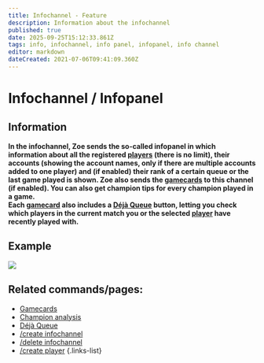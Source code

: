 ```yaml
---
title: Infochannel - Feature
description: Information about the infochannel
published: true
date: 2025-09-25T15:12:33.861Z
tags: info, infochannel, info panel, infopanel, info channel
editor: markdown
dateCreated: 2021-07-06T09:41:09.360Z
---
```


# Infochannel / Infopanel
## Information
**In the infochannel, Zoe sends the so-called infopanel in which information about all the registered [players](/en/terms/player) (there is no limit), their accounts (showing the account names, only if there are multiple accounts added to one player) and (if enabled) their rank of a certain queue or the last game played is shown. Zoe also sends the [gamecards](/en/features/gamecards) to this channel (if enabled). You can also get champion tips for every champion played in a game.**  
**Each [gamecard](/en/features/gamecards) also includes a [Déjà Queue](/en/terms/dejaqueue) button, letting you check which players in the current match you or the selected [player](/en/terms/player) have recently played with.**
<br>

## Example
![](/img/features/infopanel.jpg)
<br>
 
## Related commands/pages:
- [Gamecards](/en/features/gamecards/)
- [Champion analysis](/en/features/champion-analysis)
- [Déjà Queue](/en/terms/dejaqueue)
- [/create infochannel](/en/commands/infochannel/create)
- [/delete infochannel](/en/commands/infochannel/delete)
- [/create player](/en/commands/player/create)
{.links-list}